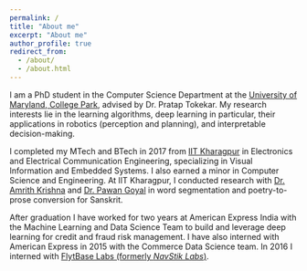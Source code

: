 ```yaml
---
permalink: /
title: "About me"
excerpt: "About me"
author_profile: true
redirect_from: 
  - /about/
  - /about.html
---
```


I am a PhD student in the Computer Science Department at the [University of Maryland, College Park](https://www.cs.umd.edu/), advised by Dr. Pratap Tokekar. My research interests lie in the learning algorithms, deep learning in particular, their applications in robotics (perception and planning), and interpretable decision-making. 

I completed my MTech and BTech in 2017 from [IIT Kharagpur](http://www.iitkgp.ac.in/) in Electronics and Electrical Communication Engineering, specializing in Visual Information and Embedded Systems. I also earned a minor in Computer Science and Engineering. At IIT Kharagpur, I conducted research with [Dr. Amrith Krishna](https://krishnamrith12.github.io/) and [Dr. Pawan Goyal](http://cse.iitkgp.ac.in/~pawang/) in word segmentation and poetry-to-prose conversion for Sanskrit. 

After graduation I have worked for two years at American Express India with the Machine Learning and Data Science Team to build and leverage deep learning for credit and fraud risk management. I have also interned with American Express in 2015 with the Commerce Data Science team. In 2016 I interned with [FlytBase Labs (formerly *NavStik Labs*)](https://flytbase.com/). 


